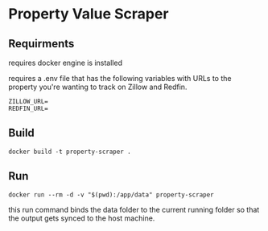 # Property Value Scraper
## Requirments

requires docker engine is installed

requires a .env file that has the following variables with URLs to the property you're wanting to track on Zillow and Redfin.

```
ZILLOW_URL=
REDFIN_URL=
```

## Build
```docker build -t property-scraper .```

## Run

```docker run --rm -d -v "$(pwd):/app/data" property-scraper```

this run command binds the data folder to the current running folder so that the output gets synced to the host machine.

